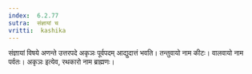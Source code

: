 ```yaml
---
index:  6.2.77
sutra:  संज्ञायां च
vritti:  kashika 
---
```


संज्ञायां विषये अणन्ते उत्तरपदे अकृञः पूर्वपदम् आद्युदात्तं भवति। तन्तुवायो नाम कीटः। वालवायो नाम पर्वतः। अकृञः इत्येव, रथकारो नाम ब्राह्मणः।


